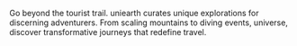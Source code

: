 Go beyond the tourist trail. uniearth curates unique explorations for discerning adventurers. From scaling mountains to diving events, universe, discover transformative journeys that redefine travel.
